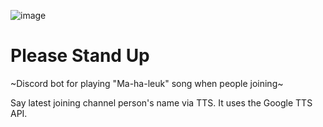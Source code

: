 ![image](https://user-images.githubusercontent.com/2943187/207028355-a0254b12-4bb7-4011-ad83-bb346d80f127.png)

# Please Stand Up

~Discord bot for playing "Ma-ha-leuk" song when people joining~

Say latest joining channel person's name via TTS. It uses the Google TTS API.
